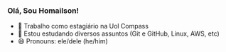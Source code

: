 ### Olá, Sou Homailson!



- 🔭 Trabalho como estagiário na Uol Compass
- 🌱 Estou estudando diversos assuntos (Git e GitHub, Linux, AWS, etc)
- 😄 Pronouns: ele/dele (he/him)

